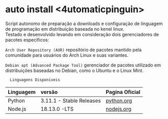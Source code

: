 # auto install <4utomaticpinguin>

Script autonomo de preparação a downloads e configuração de linguagem de programação em distribuição baseada no kenel linux.    
Testado e desenvolvido levando em consideração dois gerenciadores de pacotes específicos:       

`Arch User Repository (AUR)`  repositório de pacotes mantido pela comunidade para usuários do Arch Linux e suas variantes.



`Debian apt (Advanced Package Tool)`  gerenciador de pacotes utilizado em distribuições baseadas no Debian, como o Ubuntu e o Linux Mint.

```
  Linguagens Disponiveis
```

| Linguagem   | versão       | Pagina Oficial                           |
| :---------- | :--------- | :---------------------------------- |
| Python | 3.11.1 - Stable Releases| [python.org](https://www.python.org/downloads/source/) |
| Node.js | 18.13.0 -LTS  | [nodejs.org](https://nodejs.org/en/download/) |

